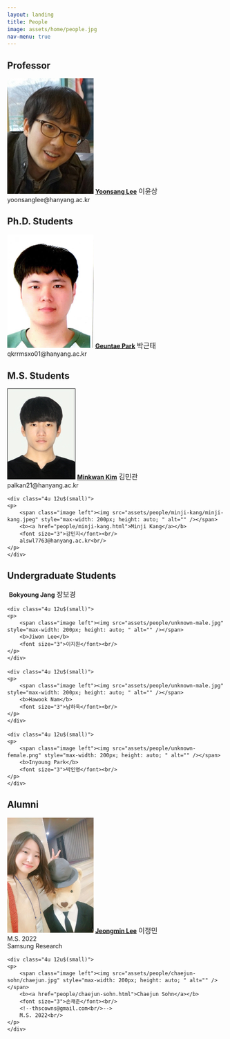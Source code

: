 ```yaml
---
layout: landing
title: People
image: assets/home/people.jpg
nav-menu: true
---
```


<!-- One -->
<section id="one">
	<div class="inner">

<!-- Content -->

<h2>Professor</h2>
<div class="row">
	<div class="4u 12u$(small)">
	<p>
		<span class="image left"><img src="assets/people/yoonsang-lee/yoonsang-lee.jpg" style="max-width: 200px; height: auto; " alt="" /></span>
		<b><a href="people/yoonsang-lee.html">Yoonsang Lee</a></b>
		<font size="3">이윤상</font><br/>
		yoonsanglee@hanyang.ac.kr<br/>
	</p>
	</div>
</div>

<p/>

<h2>Ph.D. Students</h2>
<div class="row">
	<div class="4u 12u$(small)">
	<p>
		<span class="image left"><img src="assets/people/geuntae-park/geuntae-park.png" style="max-width: 200px; height: auto; " alt="" /></span>
		<b><a href ="people/geuntae-park.html">Geuntae Park</a></b>
		<font size="3">박근태</font><br/>
		qkrrmsxo01@hanyang.ac.kr<br/>
	</p>
	</div>

</div>

<p/>

<h2>M.S. Students</h2>
<div class="row">
	<div class="4u 12u$(small)">
	<p>
		<span class="image left"><img src="assets/people/minkwan-kim/minkwan-kim.jpg" style="max-width: 200px; height: auto; " alt="" /></span>
		<b><a href="people/minkwan-kim.html">Minkwan Kim</a></b>
		<font size="3">김민관</font><br/>
	    palkan21@hanyang.ac.kr<br/>
	</p>
	</div>

	<div class="4u 12u$(small)">
	<p>
		<span class="image left"><img src="assets/people/minji-kang/minji-kang.jpeg" style="max-width: 200px; height: auto; " alt="" /></span>
		<b><a href="people/minji-kang.html">Minji Kang</a></b>
		<font size="3">강민지</font><br/>
	    alswl7763@hanyang.ac.kr<br/>
	</p>
	</div>

</div>

<p/>

<h2>Undergraduate Students</h2>
<div class="row">
	<div class="4u 12u$(small)">
	<p>
		<span class="image left"><img src="assets/people/unknown-female.png" style="max-width: 200px; height: auto; " alt="" /></span>
		<b>Bokyoung Jang</b>
		<font size="3">장보경</font><br/>
	</p>
	</div>

	<div class="4u 12u$(small)">
	<p>
		<span class="image left"><img src="assets/people/unknown-male.jpg" style="max-width: 200px; height: auto; " alt="" /></span>
		<b>Jiwon Lee</b>
		<font size="3">이지원</font><br/>
	</p>
	</div>

	<div class="4u 12u$(small)">
	<p>
		<span class="image left"><img src="assets/people/unknown-male.jpg" style="max-width: 200px; height: auto; " alt="" /></span>
		<b>Hawook Nam</b>
		<font size="3">남하욱</font><br/>
	</p>
	</div>

	<div class="4u 12u$(small)">
	<p>
		<span class="image left"><img src="assets/people/unknown-female.png" style="max-width: 200px; height: auto; " alt="" /></span>
		<b>Inyoung Park</b>
		<font size="3">박인영</font><br/>
	</p>
	</div>

</div>

<p/>

<h2>Alumni</h2>
<div class="row">
	<div class="4u 12u$(small)">
	<p>
		<span class="image left"><img src="assets/people/jeongmin-lee/jeongmin-lee.jpg" style="max-width: 200px; height: auto; " alt="" /></span>
		<b><a href="people/jeongmin-lee.html">Jeongmin Lee</a></b>
		<font size="3">이정민</font><br/>
		<!--j0064423@hanyang.ac.kr<br/>-->
		M.S. 2022<br/>
		Samsung Research<br/>
	</p>
	</div>

	<div class="4u 12u$(small)">
	<p>
		<span class="image left"><img src="assets/people/chaejun-sohn/chaejun.jpg" style="max-width: 200px; height: auto; " alt="" /></span>
		<b><a href="people/chaejun-sohn.html">Chaejun Sohn</a></b>
		<font size="3">손채준</font><br/>
		<!--thscowns@gmail.com<br/>-->
		M.S. 2022<br/>
	</p>
	</div>
</div>

</div>
</section>
